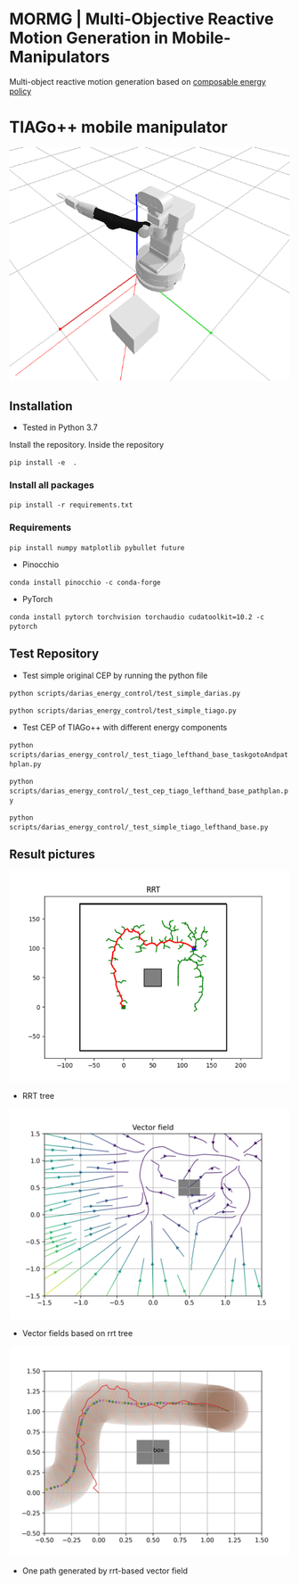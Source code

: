 # MORMG | Multi-Objective Reactive Motion Generation in Mobile-Manipulators

Multi-object reactive motion generation based on [composable energy policy](https://arxiv.org/pdf/2105.04962.pdf)

# TIAGo++ mobile manipulator
![TIAGo++](https://github.com/hjw-1014/Multi-Objective-Reactive-Motion-Planning-in-Mobile-Manipulators/blob/devel/TIAGo%2B%2B.png)

## Installation

* Tested in Python 3.7

Install the repository. Inside the repository

``pip install -e  .``

### Install all packages
``pip install -r requirements.txt``

### Requirements

``pip install numpy matplotlib pybullet future``

* Pinocchio

``conda install pinocchio -c conda-forge``

* PyTorch

``conda install pytorch torchvision torchaudio cudatoolkit=10.2 -c pytorch``


## Test Repository

* Test simple original CEP by running the python file

``python scripts/darias_energy_control/test_simple_darias.py``

``python scripts/darias_energy_control/test_simple_tiago.py``

* Test CEP of TIAGo++ with different energy components

``python scripts/darias_energy_control/_test_tiago_lefthand_base_taskgotoAndpathplan.py``

``python scripts/darias_energy_control/_test_cep_tiago_lefthand_base_pathplan.py``

``python scripts/darias_energy_control/_test_simple_tiago_lefthand_base.py``

## Result pictures

![RRT tree](https://github.com/hjw-1014/Multi-Objective-Reactive-Motion-Planning-in-Mobile-Manipulators/blob/main/scripts/_scripts_run/figures/rrt_tree_0705_1.png)
* RRT tree
 
![Vector field](https://github.com/hjw-1014/Multi-Objective-Reactive-Motion-Planning-in-Mobile-Manipulators/blob/main/scripts/_scripts_run/vector_field/rrt_tree_exp_2021-08-17-22_51_47.png)
* Vector fields based on rrt tree

![One path generated by rrt-based vector field](https://github.com/hjw-1014/Multi-Objective-Reactive-Motion-Planning-in-Mobile-Manipulators/blob/main/scripts/_scripts_run/figures/run_exp_2021-08-09-16_59_44.png)
* One path generated by rrt-based vector field

